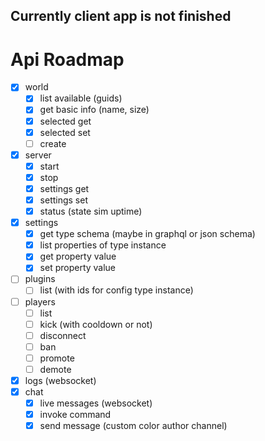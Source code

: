 ## Currently client app is not finished

# Api Roadmap

- [x] world
    - [x] list available (guids)
    - [x] get basic info (name, size)
    - [x] selected get
    - [x] selected set
    - [ ] create
- [x] server
    - [x] start
    - [x] stop
    - [x] settings get
    - [x] settings set
    - [x] status (state sim uptime)
- [x] settings
    - [x] get type schema (maybe in graphql or json schema)
    - [x] list properties of type instance
    - [x] get property value
    - [x] set property value
- [ ] plugins
    - [ ] list (with ids for config type instance)
- [ ] players
    - [ ] list
    - [ ] kick (with cooldown or not)
    - [ ] disconnect
    - [ ] ban
    - [ ] promote
    - [ ] demote
- [x] logs (websocket)
- [x] chat
    - [x] live messages (websocket)
    - [x] invoke command
    - [x] send message (custom color author channel)
